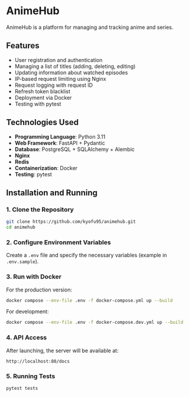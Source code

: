 # AnimeHub

AnimeHub is a platform for managing and tracking anime and series.

## Features
- User registration and authentication
- Managing a list of titles (adding, deleting, editing)
- Updating information about watched episodes
- IP-based request limiting using Nginx
- Request logging with request ID
- Refresh token blacklist
- Deployment via Docker
- Testing with pytest

## Technologies Used
- **Programming Language**: Python 3.11
- **Web Framework**: FastAPI + Pydantic
- **Database**: PostgreSQL + SQLAlchemy + Alembic
- **Nginx**
- **Redis**
- **Containerization**: Docker
- **Testing**: pytest

## Installation and Running

### 1. Clone the Repository
```sh
git clone https://github.com/kyofu95/animehub.git
cd animehub
```

### 2. Configure Environment Variables
Create a `.env` file and specify the necessary variables (example in `.env.sample`).

### 3. Run with Docker
For the production version:
```sh
docker compose --env-file .env -f docker-compose.yml up --build 
```
For development:
```sh
docker compose --env-file .env -f docker-compose.dev.yml up --build 
```

### 4. API Access
After launching, the server will be available at:
```
http://localhost:80/docs
```

### 5. Running Tests
```sh
pytest tests
```
